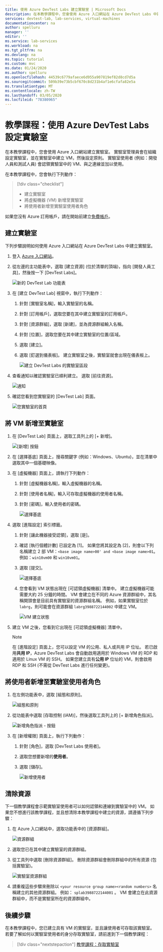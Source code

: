 ```yaml
---
title: 使用 Azure DevTest Labs 建立實驗室 | Microsoft Docs
description: 在本教學課程中，您會使用 Azure 入口網站在 Azure DevTest Labs 中建立實驗室。 實驗室管理員會設定實驗室，在實驗室中建立 VM，然後設定原則。
services: devtest-lab, lab-services, virtual-machines
documentationcenter: na
author: spelluru
manager: ''
editor: ''
ms.service: lab-services
ms.workload: na
ms.tgt_pltfrm: na
ms.devlang: na
ms.topic: tutorial
ms.custom: mvc
ms.date: 01/24/2020
ms.author: spelluru
ms.openlocfilehash: 44539c6779afaece6d955a907819ef82d8cd7d5a
ms.sourcegitcommit: 509b39e73b5cbf670c8d231b4af1e6cfafa82e5a
ms.translationtype: MT
ms.contentlocale: zh-TW
ms.lasthandoff: 03/05/2020
ms.locfileid: "78380965"
---
```

# <a name="tutorial-set-up-a-lab-by-using-azure-devtest-labs"></a>教學課程：使用 Azure DevTest Labs 設定實驗室
在本教學課程中，您會使用 Azure 入口網站建立實驗室。 實驗室管理員會在組織設定實驗室，並在實驗室中建立 VM，然後設定原則。 實驗室使用者 (例如：開發人員和測試人員) 會認領實驗室中的 VM、與之連線並加以使用。 

在本教學課程中，您會執行下列動作：

> [!div class="checklist"]
> * 建立實驗室
> * 將虛擬機器 (VM) 新增至實驗室
> * 將使用者新增至實驗室使用者角色

如果您沒有 Azure 訂用帳戶，請在開始前建立[免費帳戶](https://azure.microsoft.com/free/)。

## <a name="create-a-lab"></a>建立實驗室
下列步驟說明如何使用 Azure 入口網站在 Azure DevTest Labs 中建立實驗室。 

1. 登入 [Azure 入口網站](https://portal.azure.com)。
2. 從左邊的主功能表中，選取 [建立資源] (位於清單的頂端)，指向 [開發人員工具]，然後按一下 [DevTest Labs]。 

    ![新的 DevTest Lab 功能表](./media/tutorial-create-custom-lab/new-custom-lab-menu.png)
1. 在 [建立 DevTest Lab] 視窗中，執行下列動作： 
    1. 針對 [實驗室名稱]，輸入實驗室的名稱。 
    2. 針對 [訂用帳戶]，選取您要在其中建立實驗室的訂用帳戶。 
    3. 針對 [資源群組]，選取 [新建]，並為資源群組輸入名稱。 
    4. 針對 [位置]，選取您要在其中建立實驗室的位置/區域。 
    5. 選取 [建立]。 
    6. 選取 [釘選到儀表板]。 建立實驗室之後，實驗室就會出現在儀表板上。 

        ![建立 DevTest Labs 的實驗室區段](./media/tutorial-create-custom-lab/create-custom-lab-blade.png)
2. 查看通知以確認實驗室已順利建立。 選取 [前往資源]。  

    ![通知](./media/tutorial-create-custom-lab/creation-notification.png)
3. 確認您看到您實驗室的 [DevTest Lab] 頁面。 

    ![您實驗室的首頁](./media/tutorial-create-custom-lab/lab-home-page.png)

## <a name="add-a-vm-to-the-lab"></a>將 VM 新增至實驗室

1. 在 [DevTest Lab] 頁面上，選取工具列上的 [+ 新增]。 

    ![[新增] 按鈕](./media/tutorial-create-custom-lab/add-vm-to-lab-button.png)
1. 在 [選擇基底] 頁面上，搜尋關鍵字 (例如：Windows、Ubuntu)，並在清單中選取其中一個基礎映像。 
1. 在 [虛擬機器] 頁面上，請執行下列動作： 
    1. 針對 [虛擬機器名稱]，輸入虛擬機器的名稱。 
    2. 針對 [使用者名稱]，輸入可存取虛擬機器的使用者名稱。 
    3. 針對 [密碼]，輸入使用者的密碼。 

        ![選擇基底](./media/tutorial-create-custom-lab/new-virtual-machine.png)
1. 選取 [進階設定] 索引標籤。
    1. 針對 [讓此機器接受認領]，選取 [是]。
    2. 確認 [執行個體計數] 已設定為 [1]。 如果您將其設定為 [2]，則會以下列名稱建立 2 部 VM：`<base image name>00' and <base image name>01`。 例如：`win10vm00` 和 `win10vm01`。     
    3. 選取 [提交]。 

        ![選擇基底](./media/tutorial-create-custom-lab/new-vm-advanced-settings.png)
    9. 您會看到 VM 狀態出現在 [可認領虛擬機器] 清單中。 建立虛擬機器可能需要大約 25 分鐘的時間。 VM 會建立在不同的 Azure 資源群組中，其名稱開頭會是目前具有實驗室的資源群組名稱。 例如，如果實驗室位於 `labrg`，則可能會在資源群組 `labrg3988722144002` 中建立 VM。 

        ![VM 建立狀態](./media/tutorial-create-custom-lab/vm-creation-status.png)
1. 建立 VM 之後，您看到它出現在 [可認領虛擬機器] 清單中。 

    > [!NOTE] 
    > 在 [進階設定] 頁面上，您可以設定 VM 的公用、私人或共用 IP 位址。 若已啟用**共用 IP**，Azure DevTest Labs 會自動啟用適用於 Windows VM 的 RDP 和適用於 Linux VM 的 SSH。 如果您建立具有**公用 IP** 位址的 VM，則會啟用 RDP 和 SSH (不需從 DevTest Labs 進行任何變更)。  

## <a name="add-a-user-to-the-lab-user-role"></a>將使用者新增至實驗室使用者角色

1. 在左側功能表中，選取 [組態和原則]。 

    ![組態和原則](./media/tutorial-create-custom-lab/configuration-and-policies-menu.png)
1. 從功能表中選取 [存取控制 (IAM)]，然後選取工具列上的 [+ 新增角色指派]。 

    ![新增角色指派 - 按鈕](./media/tutorial-create-custom-lab/add-role-assignment-button.png)
1. 在 [新增權限] 頁面上，執行下列動作：
    1. 針對 [角色]，選取 [DevTest Labs 使用者]。 
    2. 選取您想要新增的**使用者**。 
    3. 選取 [儲存]。

        ![新增使用者](./media/tutorial-create-custom-lab/add-user.png)

## <a name="clean-up-resources"></a>清除資源
下一個教學課程會示範實驗室使用者可以如何認領和連線到實驗室中的 VM。 如果您不想進行該教學課程，並且想清除本教學課程中建立的資源，請遵循下列步驟： 

1. 在 Azure 入口網站中，選取功能表中的 [資源群組]。 

    ![資源群組](./media/tutorial-create-custom-lab/resource-groups.png)
1. 選取您已在其中建立實驗室的資源群組。 
1. 從工具列中選取 [刪除資源群組]。 刪除資源群組會刪除群組中的所有資源 (包括實驗室)。 

    ![實驗室資源群組](./media/tutorial-create-custom-lab/lab-resource-group.png)
1. 請重複這些步驟來刪除以 `<your resource group name><random numbers>` 名稱建立的其他資源群組。 例如： `splab3988722144001` 。 VM 會建立在此資源群組中，而不是實驗室所在的資源群組中。 

## <a name="next-steps"></a>後續步驟
在本教學課程中，您已建立具有 VM 的實驗室，並且讓使用者可存取該實驗室。 若要了解如何以實驗室使用者的身分存取實驗室，請前進到下一個教學課程：

> [!div class="nextstepaction"]
> [教學課程：存取實驗室](tutorial-use-custom-lab.md)

